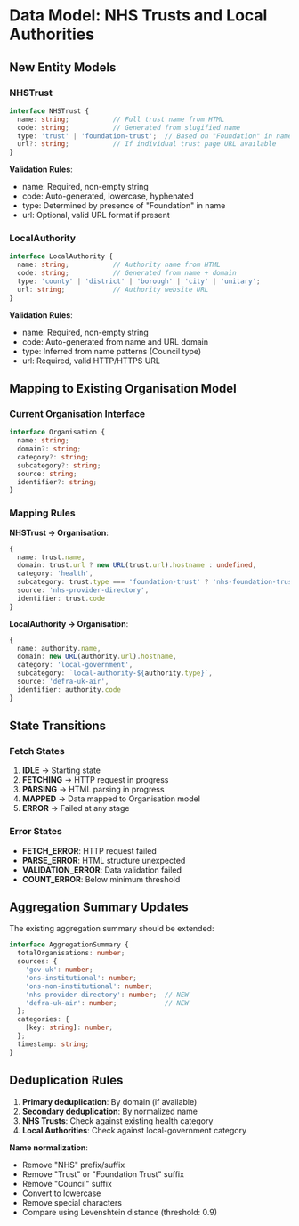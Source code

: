 # Data Model: NHS Trusts and Local Authorities

## New Entity Models

### NHSTrust
```typescript
interface NHSTrust {
  name: string;           // Full trust name from HTML
  code: string;           // Generated from slugified name
  type: 'trust' | 'foundation-trust';  // Based on "Foundation" in name
  url?: string;           // If individual trust page URL available
}
```

**Validation Rules**:
- name: Required, non-empty string
- code: Auto-generated, lowercase, hyphenated
- type: Determined by presence of "Foundation" in name
- url: Optional, valid URL format if present

### LocalAuthority
```typescript
interface LocalAuthority {
  name: string;           // Authority name from HTML
  code: string;           // Generated from name + domain
  type: 'county' | 'district' | 'borough' | 'city' | 'unitary';
  url: string;            // Authority website URL
}
```

**Validation Rules**:
- name: Required, non-empty string
- code: Auto-generated from name and URL domain
- type: Inferred from name patterns (Council type)
- url: Required, valid HTTP/HTTPS URL

## Mapping to Existing Organisation Model

### Current Organisation Interface
```typescript
interface Organisation {
  name: string;
  domain?: string;
  category?: string;
  subcategory?: string;
  source: string;
  identifier?: string;
}
```

### Mapping Rules

**NHSTrust → Organisation**:
```typescript
{
  name: trust.name,
  domain: trust.url ? new URL(trust.url).hostname : undefined,
  category: 'health',
  subcategory: trust.type === 'foundation-trust' ? 'nhs-foundation-trust' : 'nhs-trust',
  source: 'nhs-provider-directory',
  identifier: trust.code
}
```

**LocalAuthority → Organisation**:
```typescript
{
  name: authority.name,
  domain: new URL(authority.url).hostname,
  category: 'local-government',
  subcategory: `local-authority-${authority.type}`,
  source: 'defra-uk-air',
  identifier: authority.code
}
```

## State Transitions

### Fetch States
1. **IDLE** → Starting state
2. **FETCHING** → HTTP request in progress
3. **PARSING** → HTML parsing in progress
4. **MAPPED** → Data mapped to Organisation model
5. **ERROR** → Failed at any stage

### Error States
- **FETCH_ERROR**: HTTP request failed
- **PARSE_ERROR**: HTML structure unexpected
- **VALIDATION_ERROR**: Data validation failed
- **COUNT_ERROR**: Below minimum threshold

## Aggregation Summary Updates

The existing aggregation summary should be extended:

```typescript
interface AggregationSummary {
  totalOrganisations: number;
  sources: {
    'gov-uk': number;
    'ons-institutional': number;
    'ons-non-institutional': number;
    'nhs-provider-directory': number;  // NEW
    'defra-uk-air': number;            // NEW
  };
  categories: {
    [key: string]: number;
  };
  timestamp: string;
}
```

## Deduplication Rules

1. **Primary deduplication**: By domain (if available)
2. **Secondary deduplication**: By normalized name
3. **NHS Trusts**: Check against existing health category
4. **Local Authorities**: Check against local-government category

**Name normalization**:
- Remove "NHS" prefix/suffix
- Remove "Trust" or "Foundation Trust" suffix
- Remove "Council" suffix
- Convert to lowercase
- Remove special characters
- Compare using Levenshtein distance (threshold: 0.9)